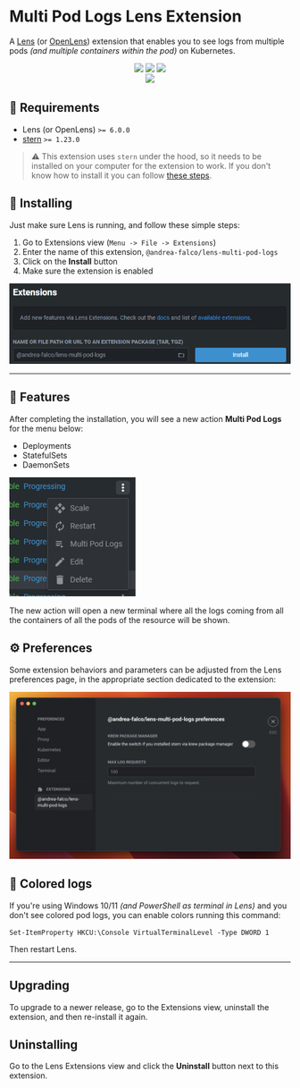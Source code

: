 # Multi Pod Logs Lens Extension
A [Lens](https://k8slens.dev) (or [OpenLens](https://github.com/lensapp/lens)) extension that enables you to see logs from multiple pods *(and multiple containers within the pod)* on Kubernetes.

<p align="center">
 <img src="https://img.shields.io/github/license/andrea-falco/lens-multi-pod-logs" /> <img src="https://img.shields.io/npm/dw/%40andrea-falco%2Flens-multi-pod-logs" /> <img src="https://img.shields.io/npm/dt/%40andrea-falco%2Flens-multi-pod-logs" />
 <br>
 <a href="https://ko-fi.com/A0A8J3CMJ"><img src="https://ko-fi.com/img/githubbutton_sm.svg" /></a>
</p>

## 🚧 Requirements
- Lens (or OpenLens) `>= 6.0.0`
- [stern](https://github.com/stern/stern/releases) `>= 1.23.0`
> ⚠️ This extension uses `stern` under the hood, so it needs to be installed on your computer for the extension to work.
> If you don't know how to install it you can follow [these steps](STERN.md).

## 🧰 Installing
Just make sure Lens is running, and follow these simple steps:

 1. Go to Extensions view (`Menu -> File -> Extensions`)
 2. Enter the name of this extension, `@andrea-falco/lens-multi-pod-logs`
 3. Click on the **Install** button
 4. Make sure the extension is enabled

![install-by-name](img/install.png)

---

## 🚀 Features
After completing the installation, you will see a new action **Multi Pod Logs** for the menu below:
- Deployments
- StatefulSets
- DaemonSets

![multi-pod-logs-menu](img/deployment-menu.png)

The new action will open a new terminal where all the logs coming from all the containers of all the pods of the resource will be shown.

## ⚙️ Preferences
Some extension behaviors and parameters can be adjusted from the Lens preferences page, in the appropriate section dedicated to the extension:

![preferences](img/preferences.png)

## 🎨 Colored logs
If you're using Windows 10/11 *(and PowerShell as terminal in Lens)* and you don't see colored pod logs, you can enable colors running this command:

```
Set-ItemProperty HKCU:\Console VirtualTerminalLevel -Type DWORD 1
```

Then restart Lens.

---

## Upgrading
To upgrade to a newer release, go to the Extensions view, uninstall the extension, and then re-install it again.

## Uninstalling
Go to the Lens Extensions view and click the **Uninstall** button next to this extension.
